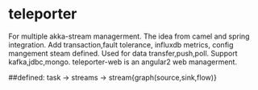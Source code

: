 # teleporter
For multiple akka-stream managerment.
The idea from camel and spring integration.
Add transaction,fault tolerance, influxdb metrics, config mangement steam defined.
Used for data transfer,push,poll.
Support kafka,jdbc,mongo.
teleporter-web is an angular2 web managerment.

##defined:
task -> streams -> stream{graph(source,sink,flow)}
